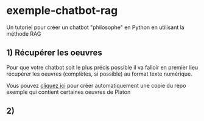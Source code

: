 # exemple-chatbot-rag
Un tutoriel pour créer un chatbot "philosophe" en Python en utilisant la méthode RAG


## 1) Récupérer les oeuvres
Pour que votre chatbot soit le plus précis possible il va falloir en premier lieu récupérer les oeuvres (complètes, si possible) au format texte numérique.

Vous pouvez [cliquez ici](https://github.com/La-caverne-de-Platon/auteurs_platon/fork) pour créer automatiquement une copie du repo exemple qui contient certaines oeuvres de Platon

## 2) 
